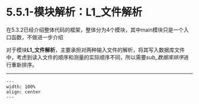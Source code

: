 # 5.5.1-模块解析：L1_文件解析

在5.3.2已经介绍整体代码的框架，整体分为4个模块，其中main模块只是一个入口函数，不做进一步介绍

对于模块**L1_文件解析**，主要承担对两种输入文件的解析，将其写入数据库文件中，考虑到读入文件的顺序和测量的实际顺序不同，所以需要*sub_数据库排序*进行重新排序。

---
```{figure} image/5-10.png
---
width: 100%
align: center
---
```
<br />

